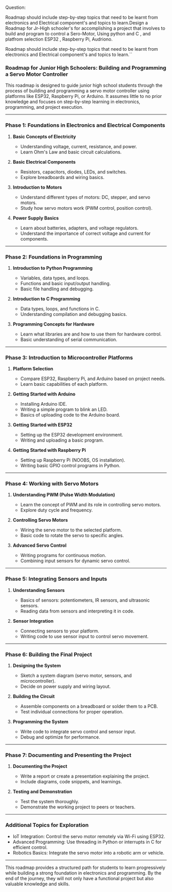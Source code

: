 Question:

Roadmap should include step-by-step topics that need to be learnt from electronics and Electrical component's and topics to learn.Design a Roadmap for Jr-High schooler's for accomplishing a project that involves to build and program to control a Sero-Motor, Using python and C , and platfrom selection ESP32 , Raspberry Pi, Audriono.

Roadmap should include step-by-step topics that need to be learnt from electronics and Electrical
component's and topics to learn.``




### **Roadmap for Junior High Schoolers: Building and Programming a Servo Motor Controller**

This roadmap is designed to guide junior high school students through the process of building and programming a servo motor controller using platforms like ESP32, Raspberry Pi, or Arduino. It assumes little to no prior knowledge and focuses on step-by-step learning in electronics, programming, and project execution.

---

### **Phase 1: Foundations in Electronics and Electrical Components**
1. **Basic Concepts of Electricity**
   - Understanding voltage, current, resistance, and power.
   - Learn Ohm's Law and basic circuit calculations.

2. **Basic Electrical Components**
   - Resistors, capacitors, diodes, LEDs, and switches.
   - Explore breadboards and wiring basics.

3. **Introduction to Motors**
   - Understand different types of motors: DC, stepper, and servo motors.
   - Study how servo motors work (PWM control, position control).

4. **Power Supply Basics**
   - Learn about batteries, adapters, and voltage regulators.
   - Understand the importance of correct voltage and current for components.

---

### **Phase 2: Foundations in Programming**
1. **Introduction to Python Programming**
   - Variables, data types, and loops.
   - Functions and basic input/output handling.
   - Basic file handling and debugging.

2. **Introduction to C Programming**
   - Data types, loops, and functions in C.
   - Understanding compilation and debugging basics.

3. **Programming Concepts for Hardware**
   - Learn what libraries are and how to use them for hardware control.
   - Basic understanding of serial communication.

---

### **Phase 3: Introduction to Microcontroller Platforms**
1. **Platform Selection**
   - Compare ESP32, Raspberry Pi, and Arduino based on project needs.
   - Learn basic capabilities of each platform.

2. **Getting Started with Arduino**
   - Installing Arduino IDE.
   - Writing a simple program to blink an LED.
   - Basics of uploading code to the Arduino board.

3. **Getting Started with ESP32**
   - Setting up the ESP32 development environment.
   - Writing and uploading a basic program.

4. **Getting Started with Raspberry Pi**
   - Setting up Raspberry Pi (NOOBS, OS installation).
   - Writing basic GPIO control programs in Python.

---

### **Phase 4: Working with Servo Motors**
1. **Understanding PWM (Pulse Width Modulation)**
   - Learn the concept of PWM and its role in controlling servo motors.
   - Explore duty cycle and frequency.

2. **Controlling Servo Motors**
   - Wiring the servo motor to the selected platform.
   - Basic code to rotate the servo to specific angles.

3. **Advanced Servo Control**
   - Writing programs for continuous motion.
   - Combining input sensors for dynamic servo control.

---

### **Phase 5: Integrating Sensors and Inputs**
1. **Understanding Sensors**
   - Basics of sensors: potentiometers, IR sensors, and ultrasonic sensors.
   - Reading data from sensors and interpreting it in code.

2. **Sensor Integration**
   - Connecting sensors to your platform.
   - Writing code to use sensor input to control servo movement.

---

### **Phase 6: Building the Final Project**
1. **Designing the System**
   - Sketch a system diagram (servo motor, sensors, and microcontroller).
   - Decide on power supply and wiring layout.

2. **Building the Circuit**
   - Assemble components on a breadboard or solder them to a PCB.
   - Test individual connections for proper operation.

3. **Programming the System**
   - Write code to integrate servo control and sensor input.
   - Debug and optimize for performance.

---

### **Phase 7: Documenting and Presenting the Project**
1. **Documenting the Project**
   - Write a report or create a presentation explaining the project.
   - Include diagrams, code snippets, and learnings.

2. **Testing and Demonstration**
   - Test the system thoroughly.
   - Demonstrate the working project to peers or teachers.

---

### **Additional Topics for Exploration**
- IoT Integration: Control the servo motor remotely via Wi-Fi using ESP32.
- Advanced Programming: Use threading in Python or interrupts in C for efficient control.
- Robotics Basics: Integrate the servo motor into a robotic arm or vehicle.

---

This roadmap provides a structured path for students to learn progressively while building a strong foundation in electronics and programming. By the end of the journey, they will not only have a functional project but also valuable knowledge and skills.




